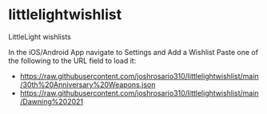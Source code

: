 # littlelightwishlist
LittleLight wishlists

In the iOS/Android App navigate to Settings and Add a Wishlist
Paste one of the following to the URL field to load it:

- https://raw.githubusercontent.com/joshrosario310/littlelightwishlist/main/30th%20Anniversary%20Weapons.json
- https://raw.githubusercontent.com/joshrosario310/littlelightwishlist/main/Dawning%202021
